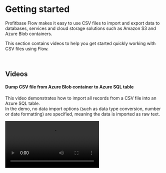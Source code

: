 # Getting started

Profitbase Flow makes it easy to use CSV files to import and export data to databases, services and cloud storage solutions such as Amazon S3 and Azure Blob containers.  

This section contains videos to help you get started quickly working with CSV files using Flow.  

<br/>

## Videos

#### Dump CSV file from Azure Blob container to Azure SQL table
This video demonstrates how to import all records from a CSV file into an Azure SQL table.  
In the demo, no data import options (such as data type conversion, number or date formatting) are specified, meaning the data is imported as raw text.  

![video](https://profitbasedocs.blob.core.windows.net/videos/Flow-Dump-CSV-file-to-Azure-SQL.mp4)